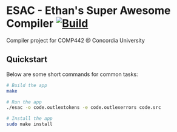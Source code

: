 # ESAC - Ethan's Super Awesome Compiler [![Build](https://github.com/obonobo/compiler/actions/workflows/test.yml/badge.svg)](https://github.com/obonobo/compiler/actions/workflows/test.yml)

Compiler project for COMP442 @ Concordia University


## Quickstart

Below are some short commands for common tasks:

```bash
# Build the app
make

# Run the app
./esac -o code.outlextokens -e code.outlexerrors code.src

# Install the app
sudo make install
```
